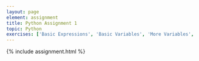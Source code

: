 ```yaml
---
layout: page
element: assignment
title: Python Assignment 1
topic: Python
exercises: ['Basic Expressions', 'Basic Variables', 'More Variables', 'Built-in Functions', 'math Functions', 'Modify the Code 1', 'Code Shuffle']
---
```


{% include assignment.html %}
